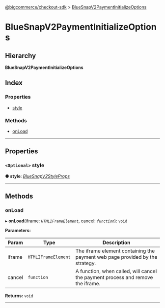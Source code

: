 [@bigcommerce/checkout-sdk](../README.md) > [BlueSnapV2PaymentInitializeOptions](../interfaces/bluesnapv2paymentinitializeoptions.md)

# BlueSnapV2PaymentInitializeOptions

## Hierarchy

**BlueSnapV2PaymentInitializeOptions**

## Index

### Properties

* [style](bluesnapv2paymentinitializeoptions.md#style)

### Methods

* [onLoad](bluesnapv2paymentinitializeoptions.md#onload)

---

## Properties

<a id="style"></a>

### `<Optional>` style

**● style**: *[BlueSnapV2StyleProps](bluesnapv2styleprops.md)*

___

## Methods

<a id="onload"></a>

###  onLoad

▸ **onLoad**(iframe: *`HTMLIFrameElement`*, cancel: *`function`*): `void`

**Parameters:**

| Param | Type | Description |
| ------ | ------ | ------ |
| iframe | `HTMLIFrameElement` |  The iframe element containing the payment web page provided by the strategy. |
| cancel | `function` |  A function, when called, will cancel the payment process and remove the iframe. |

**Returns:** `void`

___

